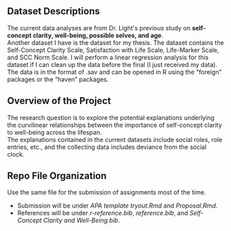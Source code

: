 ## Dataset Descriptions
The current data analyses are from Dr. Light's previous study on **self-concept clarity, well-being, possible selves, and age**. 
\
Another dataset I have is the dataset for my thesis. The dataset contains the Self-Concept Clarity Scale, Satisfaction with Life Scale, Life-Marker Scale, and SCC Norm Scale. I will perform a linear regression analysis for this dataset if I can clean up the data before the final (I just received my data).
\
The data is in the format of .sav and can be opened in R using the "foreign" packages or the “haven” packages.
## Overview of the Project
The research question is to explore the potential explanations underlying the curvilinear relationships between the importance of self-concept clarity to well-being across the lifespan. 
\
The explanations contained in the current datasets include social roles, role entries, etc., and the collecting data includes deviance from the social clock.
## Repo File Organization
Use the same file for the submission of assignments most of the time. 
* Submission will be under *APA template tryout.Rmd* and *Proposal.Rmd*.
* References will be under *r-reference.bib*, *reference.bib*, and *Self-Concept Clarity and Well-Being.bib*.
